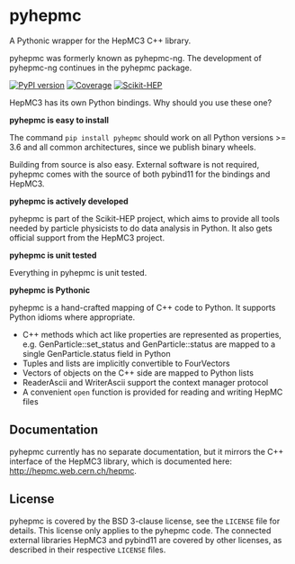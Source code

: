 # pyhepmc
<!-- begin of description -->
A Pythonic wrapper for the HepMC3 C++ library.
<!-- end of description -->

pyhepmc was formerly known as pyhepmc-ng. The development of pyhepmc-ng continues in the pyhepmc package.

[![PyPI version](https://badge.fury.io/py/pyhepmc.svg)](https://badge.fury.io/py/pyhepmc)
[![Coverage](https://github.com/scikit-hep/pyhepmc/actions/workflows/coverage.yml/badge.svg)](https://github.com/scikit-hep/pyhepmc/actions/workflows/coverage.yml)
[![Scikit-HEP](https://scikit-hep.org/assets/images/Scikit--HEP-Project-blue.svg)](https://scikit-hep.org/)

<!-- begin of description -->
HepMC3 has its own Python bindings. Why should you use these one?

**pyhepmc is easy to install**

The command `pip install pyhepmc` should work on all Python versions >= 3.6 and all common architectures, since we publish binary wheels.

Building from source is also easy. External software is not required, pyhepmc comes with the source of both pybind11 for the bindings and HepMC3.

**pyhepmc is actively developed**

pyhepmc is part of the Scikit-HEP project, which aims to provide all tools needed by particle physicists to do data analysis in Python. It also gets official support from the HepMC3 project.

**pyhepmc is unit tested**

Everything in pyhepmc is unit tested.

**pyhepmc is Pythonic**

pyhepmc is a hand-crafted mapping of C++ code to Python. It supports Python idioms
where appropriate.

- C++ methods which act like properties are represented as properties,
  e.g. GenParticle::set_status and GenParticle::status are mapped to a single
  GenParticle.status field in Python
- Tuples and lists are implicitly convertible to FourVectors
- Vectors of objects on the C++ side are mapped to Python lists
- ReaderAscii and WriterAscii support the context manager protocol
- A convenient `open` function is provided for reading and writing HepMC files

## Documentation

pyhepmc currently has no separate documentation, but it mirrors the C++ interface of the HepMC3 library, which is documented here: http://hepmc.web.cern.ch/hepmc.
<!-- end of description -->

## License

pyhepmc is covered by the BSD 3-clause license, see the `LICENSE` file for details. This license only applies to the pyhepmc code. The connected external libraries HepMC3 and pybind11 are covered by other licenses, as described in their respective `LICENSE` files.
